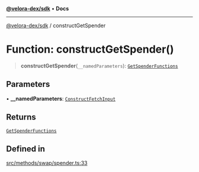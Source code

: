 [**@velora-dex/sdk**](../README.md) • **Docs**

***

[@velora-dex/sdk](../globals.md) / constructGetSpender

# Function: constructGetSpender()

> **constructGetSpender**(`__namedParameters`): [`GetSpenderFunctions`](../type-aliases/GetSpenderFunctions.md)

## Parameters

• **\_\_namedParameters**: [`ConstructFetchInput`](../interfaces/ConstructFetchInput.md)

## Returns

[`GetSpenderFunctions`](../type-aliases/GetSpenderFunctions.md)

## Defined in

[src/methods/swap/spender.ts:33](https://github.com/VeloraDEX/paraswap-sdk/blob/feat/velora/src/methods/swap/spender.ts#L33)
